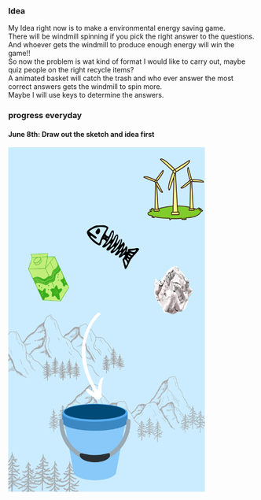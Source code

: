 ### Idea
My Idea right now is to make a environmental energy saving game.  
There will be windmill spinning if you pick the right answer to the questions.  
And whoever gets the windmill to produce enough energy will win the game!!  
So now the problem is wat kind of format I would like to carry out, maybe quiz people on the right recycle items?  
A animated basket will catch the trash and who ever answer the most correct answers gets the windmill to spin more.  
Maybe I will use keys to determine the answers.

### progress everyday
#### June 8th: Draw out the sketch and idea first

<img src="https://github.com/FairyyGenie/introToIM/blob/main/midtermProject/Images/midtermsketch.PNG" width="400" height="700">

